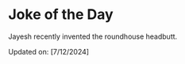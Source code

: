 # Joke of the Day

<!-- #joke -->
Jayesh recently invented the roundhouse headbutt.

Updated on: [7/12/2024]
<!-- #jokeEnd -->